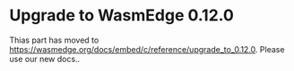 # Upgrade to WasmEdge 0.12.0

Thias part has moved to <https://wasmedge.org/docs/embed/c/reference/upgrade_to_0.12.0>. Please use our new docs..

